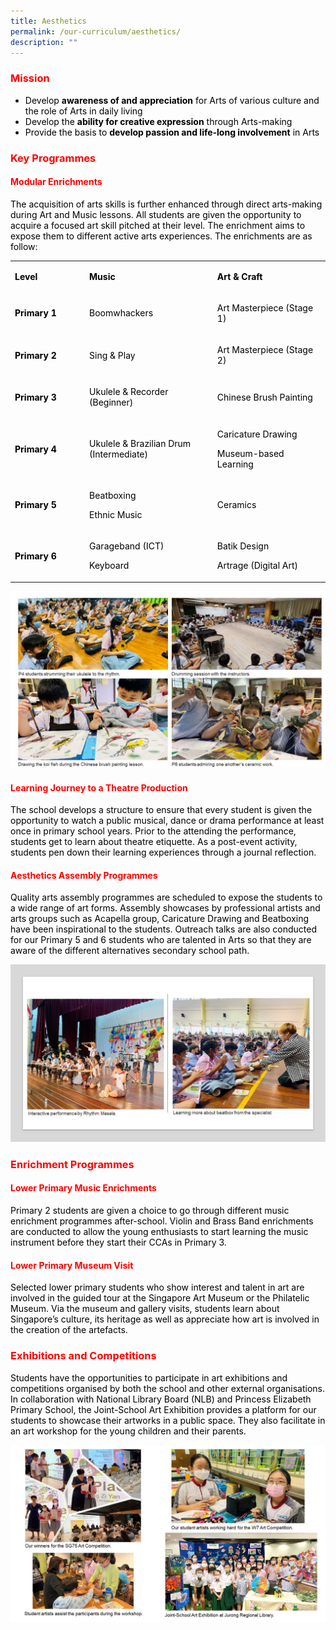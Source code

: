 ```yaml
---
title: Aesthetics
permalink: /our-curriculum/aesthetics/
description: ""
---
```


<h3><span style="color: #ff0000;"><strong>Mission</strong></span></h3>
<ul>
<li><span style="color: #000000;">Develop&nbsp;<strong>awareness of and appreciation</strong>&nbsp;for Arts of various culture and the role of Arts in daily living</span></li>
<li><span style="color: #000000;">Develop the&nbsp;<strong>ability for creative expression</strong>&nbsp;through Arts-making</span></li>
<li><span style="color: #000000;">Provide the basis to&nbsp;<strong>develop passion and life-long involvement</strong>&nbsp;in Arts</span></li>
</ul>
<h3><span style="color: #ff0000;"><strong>Key Programmes</strong></span></h3>
<h4><span style="color: #ff0000;"><strong>Modular Enrichments</strong></span></h4>
<p><span style="color: #000000;">The acquisition of arts skills is further enhanced through direct arts-making during Art and Music lessons. All students are given the opportunity to acquire a focused art skill pitched at their level. The enrichment aims to expose them to different active arts experiences. The enrichments are as follow:</span></p>
<table>
<tbody>
<tr>
<td width="130">
<p><span style="color: #000000;"><strong>Level</strong></span></p>
</td>
<td width="234">
<p><span style="color: #000000;"><strong>Music</strong></span></p>
</td>
<td width="207">
<p><span style="color: #000000;"><strong>Art &amp; Craft</strong></span></p>
</td>
</tr>
<tr>
<td width="130">
<p><span style="color: #000000;"><strong>Primary 1</strong></span></p>
</td>
<td width="234">
<p><span style="color: #000000;">Boomwhackers</span></p>
</td>
<td width="207">
<p><span style="color: #000000;">Art Masterpiece (Stage 1)</span></p>
</td>
</tr>
<tr>
<td width="130">
<p><span style="color: #000000;"><strong>Primary 2</strong></span></p>
</td>
<td width="234">
<p><span style="color: #000000;">Sing &amp; Play</span></p>
</td>
<td width="207">
<p><span style="color: #000000;">Art Masterpiece (Stage 2)</span></p>
</td>
</tr>
<tr>
<td width="130">
<p><span style="color: #000000;"><strong>Primary 3</strong></span></p>
</td>
<td width="234">
<p><span style="color: #000000;">Ukulele &amp; Recorder (Beginner)</span></p>
</td>
<td width="207">
<p><span style="color: #000000;">Chinese Brush Painting</span></p>
</td>
</tr>
<tr>
<td width="130">
<p><span style="color: #000000;"><strong>Primary 4</strong></span></p>
</td>
<td width="234">
<p><span style="color: #000000;">Ukulele &amp; Brazilian Drum (Intermediate)</span></p>
</td>
<td width="207">
<p><span style="color: #000000;">Caricature Drawing</span></p>
<p><span style="color: #000000;">Museum-based Learning</span></p>
</td>
</tr>
<tr>
<td width="130">
<p><span style="color: #000000;"><strong>Primary 5</strong></span></p>
</td>
<td width="234">
<p><span style="color: #000000;">Beatboxing</span></p>
<p><span style="color: #000000;">Ethnic Music</span></p>
</td>
<td width="207">
<p><span style="color: #000000;">Ceramics</span></p>
</td>
</tr>
<tr>
<td width="130">
<p><span style="color: #000000;"><strong>Primary 6</strong></span></p>
</td>
<td width="234">
<p><span style="color: #000000;">Garageband (ICT)</span></p>
<p><span style="color: #000000;">Keyboard</span></p>
</td>
<td width="207">
<p><span style="color: #000000;">Batik Design</span></p>
<p><span style="color: #000000;">Artrage (Digital Art)</span></p>
</td>
</tr>
</tbody>
</table>

![](/images/Aesthetics1.jpg)
<h4><span style="color: #ff0000;"><strong>Learning Journey to a Theatre Production</strong></span></h4>
<p><span style="color: #000000;">The school develops a structure to ensure that every student is given the opportunity to watch a public musical, dance or drama performance at least once in primary school years. Prior to the attending the performance, students get to learn about theatre etiquette. As a post-event activity, students pen down their learning experiences through a journal reflection.</span></p>
<h4><span style="color: #ff0000;"><strong>Aesthetics Assembly Programmes</strong></span></h4>
<p><span style="color: #000000;">Quality arts assembly programmes are scheduled to expose the students to a wide range of art forms. Assembly showcases by professional artists and arts groups such as Acapella group, Caricature Drawing and Beatboxing have been inspirational to the students. Outreach talks are also conducted for our Primary 5 and 6 students who are talented in Arts so that they are aware of the different alternatives secondary school path.</span></p>

![](/images/Aesthetics2.jpg)
<h3><span style="color: #ff0000;"><strong>Enrichment Programmes</strong></span></h3>
<h4><strong><span style="color: #ff0000;">Lower Primary Music Enrichments</span></strong></h4>
<p><span style="color: #000000;">Primary 2 students are given a choice to go through different music enrichment programmes after-school. Violin and Brass Band enrichments are conducted&nbsp;to allow the young enthusiasts to start learning the music instrument before they start their CCAs in Primary 3.</span></p>
<h4><span style="color: #ff0000;"><strong>Lower Primary Museum Visit</strong></span></h4>
<p><span style="color: #000000;">Selected lower primary students who show interest and talent in art are involved in the guided tour at the Singapore Art Museum or the Philatelic Museum. Via the museum and gallery visits, students learn about Singapore&rsquo;s culture, its heritage as well as appreciate how art is involved in the creation of the artefacts.</span></p>
<h3><span style="color: #ff0000;"><strong>Exhibitions and Competitions</strong></span></h3>
<p><span style="color: #000000;">Students have the opportunities to participate in art exhibitions and competitions organised by both the school and other external organisations. In collaboration with National Library Board (NLB) and Princess Elizabeth Primary School, the Joint-School Art Exhibition provides a platform for our students to showcase their artworks in a public space. They also facilitate in an art workshop for the young children and their parents.</span></p>

![](/images/Aesthetics3.jpg)